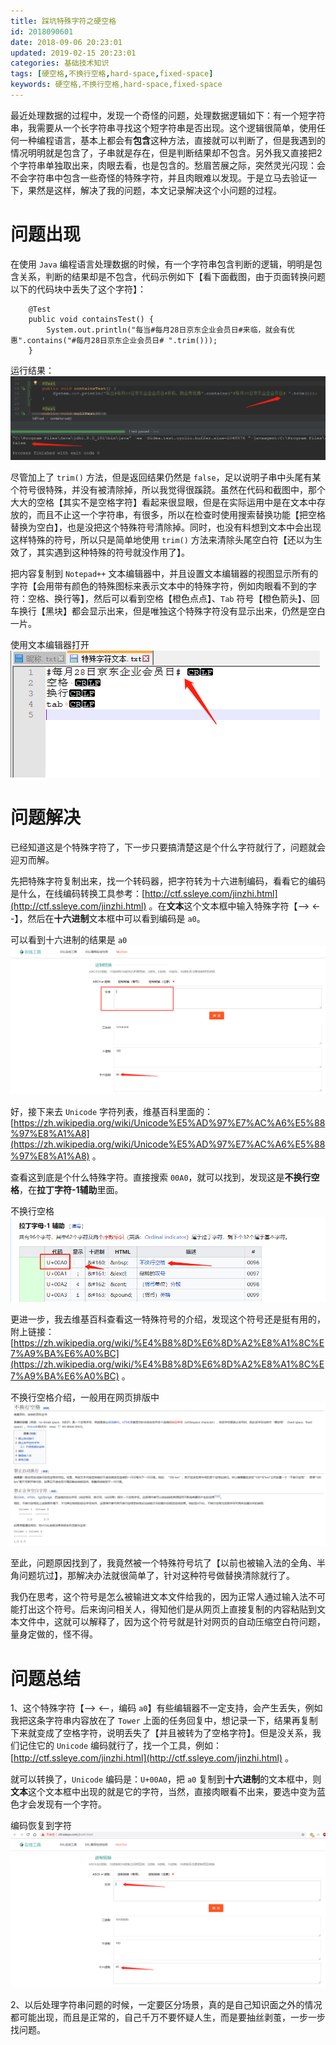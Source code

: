 ```yaml
---
title: 踩坑特殊字符之硬空格
id: 2018090601
date: 2018-09-06 20:23:01
updated: 2019-02-15 20:23:01
categories: 基础技术知识
tags: [硬空格,不换行空格,hard-space,fixed-space]
keywords: 硬空格,不换行空格,hard-space,fixed-space
---
```



最近处理数据的过程中，发现一个奇怪的问题，处理数据逻辑如下：有一个短字符串，我需要从一个长字符串寻找这个短字符串是否出现。这个逻辑很简单，使用任何一种编程语言，基本上都会有**包含**这种方法，直接就可以判断了，但是我遇到的情况明明就是包含了，子串就是存在，但是判断结果却不包含。另外我又直接把2个字符串单独取出来，肉眼去看，也是包含的。愁眉苦展之际，突然灵光闪现：会不会字符串中包含一些奇怪的特殊字符，并且肉眼难以发现。于是立马去验证一下，果然是这样，解决了我的问题，本文记录解决这个小问题的过程。


<!-- more -->


# 问题出现


在使用 `Java` 编程语言处理数据的时候，有一个字符串包含判断的逻辑，明明是包含关系，判断的结果却是不包含，代码示例如下【看下面截图，由于页面转换问题以下的代码块中丢失了这个字符】：

````
    @Test
    public void containsTest() {
        System.out.println("每当#每月28日京东企业会员日#来临，就会有优惠".contains("#每月28日京东企业会员日# ".trim()));
    }
````

运行结果：
![运行结果](https://raw.githubusercontent.com/iplaypi/img-playpi/master/img/old/b7f2e3a3gy1g07hqpog0vj20x208umxi.jpg "运行结果")

尽管加上了 `trim()` 方法，但是返回结果仍然是 `false`，足以说明子串中头尾有某个符号很特殊，并没有被清除掉，所以我觉得很蹊跷。虽然在代码和截图中，那个大大的空格【其实不是空格字符】看起来很显眼，但是在实际运用中是在文本中存放的，而且不止这一个字符串，有很多，所以在检查时使用搜索替换功能【把空格替换为空白】，也是没把这个特殊符号清除掉。同时，也没有料想到文本中会出现这样特殊的符号，所以只是简单地使用 `trim()` 方法来清除头尾空白符【还以为生效了，其实遇到这种特殊的符号就没作用了】。

把内容复制到 `Notepad++` 文本编辑器中，并且设置文本编辑器的视图显示所有的字符【会用带有颜色的特殊图标来表示文本中的特殊字符，例如肉眼看不到的字符：空格、换行等】，然后可以看到空格【橙色点点】、`Tab` 符号【橙色箭头】、回车换行【黑块】都会显示出来，但是唯独这个特殊字符没有显示出来，仍然是空白一片。

使用文本编辑器打开
![使用文本编辑器打开](https://raw.githubusercontent.com/iplaypi/img-playpi/master/img/old/b7f2e3a3gy1g07hrpcs2nj20dr05naa0.jpg "使用文本编辑器打开")


# 问题解决


已经知道这是个特殊字符了，下一步只要搞清楚这是个什么字符就行了，问题就会迎刃而解。

先把特殊字符复制出来，找一个转码器，把字符转为十六进制编码，看看它的编码是什么，在线编码转换工具参考：[http://ctf.ssleye.com/jinzhi.html](http://ctf.ssleye.com/jinzhi.html) 。在**文本**这个文本框中输入特殊字符【--> <--】，然后在**十六进制**文本框中可以看到编码是 `a0`。

可以看到十六进制的结果是 `a0`
![转码结果](https://raw.githubusercontent.com/iplaypi/img-playpi/master/img/old/b7f2e3a3gy1g07hslk62uj216i0k3glx.jpg "转码结果")

好，接下来去 `Unicode` 字符列表，维基百科里面的：
[https://zh.wikipedia.org/wiki/Unicode%E5%AD%97%E7%AC%A6%E5%88%97%E8%A1%A8](https://zh.wikipedia.org/wiki/Unicode%E5%AD%97%E7%AC%A6%E5%88%97%E8%A1%A8) 。

查看这到底是个什么特殊字符。直接搜索 `00A0`，就可以找到，发现这是**不换行空格**，在**拉丁字符-1辅助**里面。

不换行空格
![不换行空格](https://raw.githubusercontent.com/iplaypi/img-playpi/master/img/old/b7f2e3a3gy1g07hti5hfcj20pg06vaae.jpg "不换行空格")

更进一步，我去维基百科查看这一特殊符号的介绍，发现这个符号还是挺有用的，附上链接：
[https://zh.wikipedia.org/wiki/%E4%B8%8D%E6%8D%A2%E8%A1%8C%E7%A9%BA%E6%A0%BC](https://zh.wikipedia.org/wiki/%E4%B8%8D%E6%8D%A2%E8%A1%8C%E7%A9%BA%E6%A0%BC) 。

不换行空格介绍，一般用在网页排版中
![不换行空格介绍](https://raw.githubusercontent.com/iplaypi/img-playpi/master/img/old/b7f2e3a3gy1g07htzx43wj21bb0lhabp.jpg "不换行空格介绍")

至此，问题原因找到了，我竟然被一个特殊符号坑了【以前也被输入法的全角、半角问题坑过】，那解决办法就很简单了，针对这种符号做替换清除就行了。

我仍在思考，这个符号是怎么被输进文本文件给我的，因为正常人通过输入法不可能打出这个符号。后来询问相关人，得知他们是从网页上直接复制的内容粘贴到文本文件中，这就可以解释了，因为这个符号就是针对网页的自动压缩空白符问题，量身定做的，怪不得。


# 问题总结


1、这个特殊字符【--> <--，编码 `a0`】有些编辑器不一定支持，会产生丢失，例如我把这条字符串内容放在了 `Tower` 上面的任务回复中，想记录一下，结果再复制下来就变成了空格字符，说明丢失了【并且被转为了空格字符】。但是没关系，我们记住它的 `Unicode` 编码就行了，找一个工具，例如：
[http://ctf.ssleye.com/jinzhi.html](http://ctf.ssleye.com/jinzhi.html) 。

就可以转换了，`Unicode` 编码是：`U+00A0`，把 `a0` 复制到**十六进制**的文本框中，则**文本**这个文本框中出现的就是它的字符，当然，直接肉眼看不出来，要选中变为蓝色才会发现有一个字符。

编码恢复到字符
![编码恢复到字符](https://raw.githubusercontent.com/iplaypi/img-playpi/master/img/old/b7f2e3a3gy1g07hvtm04xj216n0l7gm2.jpg "编码恢复到字符")

2、以后处理字符串问题的时候，一定要区分场景，真的是自己知识面之外的情况都可能出现，而且是正常的，自己千万不要怀疑人生，而是要抽丝剥茧，一步一步找问题。

